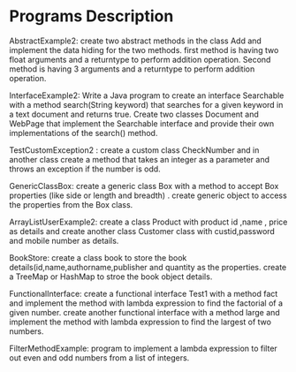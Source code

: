 # Programs Description
AbstractExample2: create two abstract methods in the class Add and implement the data hiding for the two methods. first method is having two float arguments and a returntype to perform addition operation. Second method is having 3 arguments and a returntype to perform addition operation.


InterfaceExample2: Write a Java program to create an interface Searchable with a method search(String keyword) that searches for a given keyword in a text document and returns true. Create two classes Document and WebPage that implement the Searchable interface and provide their own implementations of the search() method.

TestCustomException2 : create a custom class CheckNumber and in another class create a method that takes an integer as a parameter and throws an exception if the number is odd.

GenericClassBox: create a generic class Box with a method to accept Box properties (like side or length and breadth) . create generic object to access the properties from the Box class.

ArrayListUserExample2: create a class Product with product id ,name , price as details and create another class Customer class with custid,password and mobile number as details.

BookStore: create a class book to store the book details(id,name,authorname,publisher and quantity as the properties. create a TreeMap or HashMap to stroe the book object details.

FunctionalInterface: create a functional interface Test1 with a method fact and implement the method with lambda expression to find the factorial of a given number. create another functional interface with a method large and implement the method with lambda expression to find the largest of two numbers.

FilterMethodExample: program to implement a lambda expression to filter out even and odd numbers from a list of integers.
